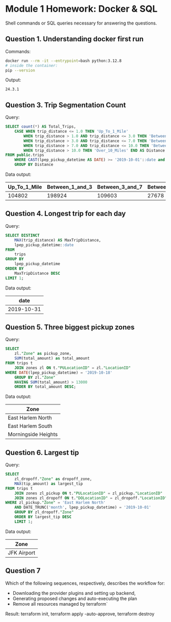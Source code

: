 # Module 1 Homework: Docker & SQL

Shell commands or SQL queries necessary for answering the questions.


## Question 1. Understanding docker first run

Commands:

```bash
docker run --rm -it --entrypoint=bash python:3.12.8
# inside the container:
pip --version
```

Output:

```plaintext
24.3.1
```


## Question 3. Trip Segmentation Count

Query:
```sql
SELECT count(*) AS Total_Trips,
	CASE WHEN trip_distance <= 1.0 THEN 'Up_To_1_Mile'
		WHEN trip_distance > 1.0 AND trip_distance <= 3.0 THEN 'Between_1_and_3'
		WHEN trip_distance > 3.0 AND trip_distance <= 7.0 THEN 'Between_3_and_7'
		WHEN trip_distance > 7.0 AND trip_distance <= 10.0 THEN 'Between_7_and_10'
		WHEN trip_distance > 10.0 THEN 'Over_10_Miles' END AS Distance
FROM public.trips
    WHERE CAST(lpep_pickup_datetime AS DATE) >= '2019-10-01'::date and CAST(lpep_dropoff_datetime AS DATE) < '2019-11-01'::date
    GROUP BY Distance
```

Data output:

| Up_To_1_Mile | Between_1_and_3 | Between_3_and_7 | Between_7_and_10 | Over_10_Miles |
|--------------|-----------------|-----------------|------------------|---------------|
| 104802       | 198924          | 109603          | 27678            | 35189         |


## Question 4. Longest trip for each day

Query:

```sql
SELECT DISTINCT 
    MAX(trip_distance) AS MaxTripDistance,
    lpep_pickup_datetime::date
FROM 
    trips
GROUP BY
    lpep_pickup_datetime
ORDER BY 
    MaxTripDistance DESC
LIMIT 1;
```

Data output:

| date |
|------|
| 2019-10-31 |


## Question 5. Three biggest pickup zones

Query:

```sql
SELECT
    zl."Zone" as pickup_zone,
    SUM(total_amount) as total_amount
FROM trips t
    JOIN zones zl ON t."PULocationID" = zl."LocationID"
WHERE DATE(lpep_pickup_datetime) = '2019-10-18'
    GROUP BY zl."Zone"
    HAVING SUM(total_amount) > 13000
    ORDER BY total_amount DESC;
```

Data output:

| Zone |
|------|
| East Harlem North |
| East Harlem South |
| Morningside Heights |

## Question 6. Largest tip

Query:

```sql
SELECT
    zl_dropoff."Zone" as dropoff_zone,
    MAX(tip_amount) as largest_tip
FROM trips t
    JOIN zones zl_pickup ON t."PULocationID" = zl_pickup."LocationID"
    JOIN zones zl_dropoff ON t."DOLocationID" = zl_dropoff."LocationID"
WHERE zl_pickup."Zone" = 'East Harlem North'
    AND DATE_TRUNC('month', lpep_pickup_datetime) = '2019-10-01'
    GROUP BY zl_dropoff."Zone"
    ORDER BY largest_tip DESC
    LIMIT 1;

```

Data output:

| Zone |
|------|
| JFK Airport |


## Question 7
Which of the following sequences, respectively, describes the workflow for:

* Downloading the provider plugins and setting up backend,
* Generating proposed changes and auto-executing the plan
* Remove all resources managed by terraform`


Result: terraform init, terraform apply -auto-approve, terraform destroy
